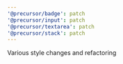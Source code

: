```yaml
---
'@precursor/badge': patch
'@precursor/input': patch
'@precursor/textarea': patch
'@precursor/stack': patch
---
```


Various style changes and refactoring
